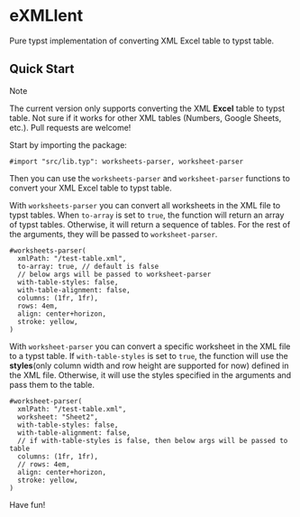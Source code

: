 # eXMLlent

Pure typst implementation of converting XML Excel table to typst table.

## Quick Start

> [!NOTE]
> The current version only supports converting the XML **Excel** table to typst table. Not sure if it works for other XML tables (Numbers, Google Sheets, etc.). Pull requests are welcome!

Start by importing the package:

```typ
#import "src/lib.typ": worksheets-parser, worksheet-parser
```

Then you can use the `worksheets-parser` and `worksheet-parser` functions to convert your XML Excel table to typst table.

With `worksheets-parser` you can convert all worksheets in the XML file to typst tables. When `to-array` is set to `true`, the function will return an array of typst tables. Otherwise, it will return a sequence of tables. For the rest of the arguments, they will be passed to `worksheet-parser`.

```typ
#worksheets-parser(
  xmlPath: "/test-table.xml",
  to-array: true, // default is false
  // below args will be passed to worksheet-parser
  with-table-styles: false,
  with-table-alignment: false,
  columns: (1fr, 1fr),
  rows: 4em,
  align: center+horizon,
  stroke: yellow,
)
```

With `worksheet-parser` you can convert a specific worksheet in the XML file to a typst table. If `with-table-styles` is set to `true`, the function will use the **styles**(only column width and row height are supported for now) defined in the XML file. Otherwise, it will use the styles specified in the arguments and pass them to the table.

```typ
#worksheet-parser(
  xmlPath: "/test-table.xml",
  worksheet: "Sheet2",
  with-table-styles: false,
  with-table-alignment: false,
  // if with-table-styles is false, then below args will be passed to table
  columns: (1fr, 1fr),
  // rows: 4em,
  align: center+horizon,
  stroke: yellow,
)
```

Have fun!
